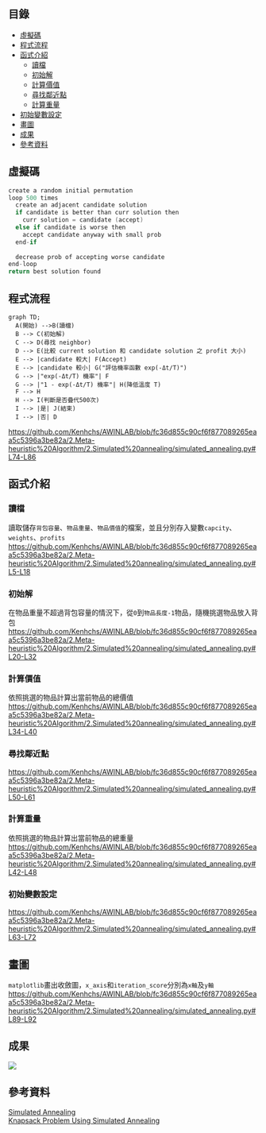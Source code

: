 ## 目錄
- [虛擬碼](#虛擬碼)
- [程式流程](#程式流程)
- [函式介紹](#函式介紹)
  - [讀檔](#讀檔)
  - [初始解](#初始解)
  - [計算價值](#計算價值)
  - [尋找鄰近點](#尋找鄰近點)
  - [計算重量](#計算重量)
- [初始變數設定](#初始變數設定)
- [畫圖](#畫圖)
- [成果](#成果)
- [參考資料](#參考資料)

## 虛擬碼
```c
create a random initial permutation
loop 500 times
  create an adjacent candidate solution
  if candidate is better than curr solution then
    curr solution = candidate (accept)
  else if candidate is worse then
    accept candidate anyway with small prob
  end-if
  
  decrease prob of accepting worse candidate
end-loop
return best solution found
```

## 程式流程
```mermaid
graph TD;
  A(開始) -->B(讀檔)
  B --> C(初始解)
  C --> D(尋找 neighbor)
  D --> E(比較 current solution 和 candidate solution 之 profit 大小)
  E --> |candidate 較大| F(Accept)
  E --> |candidate 較小| G("評估機率函數 exp(-Δt/T)")
  G --> |"exp(-Δt/T) 機率"| F
  G --> |"1 - exp(-Δt/T) 機率"| H(降低溫度 T)
  F --> H
  H --> I(判斷是否疊代500次)
  I --> |是| J(結束)
  I --> |否| D
```
https://github.com/Kenhchs/AWINLAB/blob/fc36d855c90cf6f877089265eaa5c5396a3be82a/2.Meta-heuristic%20Algorithm/2.Simulated%20annealing/simulated_annealing.py#L74-L86

## 函式介紹
### 讀檔
讀取儲存```背包容量```、```物品重量```、```物品價值```的檔案，並且分別存入變數```capcity```、```weights```、```profits```
https://github.com/Kenhchs/AWINLAB/blob/fc36d855c90cf6f877089265eaa5c5396a3be82a/2.Meta-heuristic%20Algorithm/2.Simulated%20annealing/simulated_annealing.py#L5-L18

### 初始解
在物品重量不超過背包容量的情況下，從```0```到```物品長度-1```物品，隨機挑選物品放入背包
https://github.com/Kenhchs/AWINLAB/blob/fc36d855c90cf6f877089265eaa5c5396a3be82a/2.Meta-heuristic%20Algorithm/2.Simulated%20annealing/simulated_annealing.py#L20-L32

### 計算價值
依照挑選的物品計算出當前物品的總價值
https://github.com/Kenhchs/AWINLAB/blob/fc36d855c90cf6f877089265eaa5c5396a3be82a/2.Meta-heuristic%20Algorithm/2.Simulated%20annealing/simulated_annealing.py#L34-L40

### 尋找鄰近點
https://github.com/Kenhchs/AWINLAB/blob/fc36d855c90cf6f877089265eaa5c5396a3be82a/2.Meta-heuristic%20Algorithm/2.Simulated%20annealing/simulated_annealing.py#L50-L61

### 計算重量
依照挑選的物品計算出當前物品的總重量
https://github.com/Kenhchs/AWINLAB/blob/fc36d855c90cf6f877089265eaa5c5396a3be82a/2.Meta-heuristic%20Algorithm/2.Simulated%20annealing/simulated_annealing.py#L42-L48

### 初始變數設定
https://github.com/Kenhchs/AWINLAB/blob/fc36d855c90cf6f877089265eaa5c5396a3be82a/2.Meta-heuristic%20Algorithm/2.Simulated%20annealing/simulated_annealing.py#L63-L72

## 畫圖
```matplotlib```畫出收斂圖，```x_axis```和```iteration_score```分別為```x軸```及```y軸```
https://github.com/Kenhchs/AWINLAB/blob/fc36d855c90cf6f877089265eaa5c5396a3be82a/2.Meta-heuristic%20Algorithm/2.Simulated%20annealing/simulated_annealing.py#L89-L92

## 成果
<img src="https://github.com/Kenhchs/AWINLAB/blob/main/2.Meta-heuristic%20Algorithm/2.Simulated%20annealing/Simulated%20annealing.png">

## 參考資料
[Simulated Annealing](http://people.math.sfu.ca/~kyeats/teaching/math343/22-343.pdf)<br>
[Knapsack Problem Using Simulated Annealing](https://jamesmccaffrey.wordpress.com/2021/12/17/knapsack-problem-using-simulated-annealing-example/)
